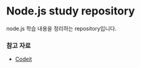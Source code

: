 # Node.js study repository

node.js 학습 내용을 정리하는 repository입니다.

### 참고 자료

- [Codeit](https://www.codeit.kr/)
